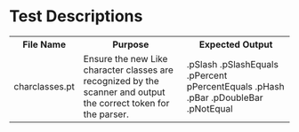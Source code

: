 # Test Descriptions

<table>
<tr>
<th>File Name</th>
<th>Purpose</th>
<th>Expected Output</th>
</tr>

<tr>
<td>charclasses.pt</td>
<td>Ensure the new Like character classes are recognized by the scanner and output the correct token for the parser.</td>
<td>.pSlash .pSlashEquals .pPercent pPercentEquals .pHash .pBar .pDoubleBar .pNotEqual</td>
</tr>

</table>
